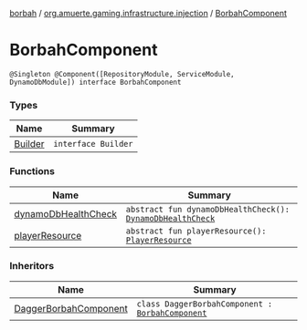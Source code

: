 [borbah](../../index.md) / [org.amuerte.gaming.infrastructure.injection](../index.md) / [BorbahComponent](./index.md)

# BorbahComponent

`@Singleton @Component([RepositoryModule, ServiceModule, DynamoDbModule]) interface BorbahComponent`

### Types

| Name | Summary |
|---|---|
| [Builder](-builder/index.md) | `interface Builder` |

### Functions

| Name | Summary |
|---|---|
| [dynamoDbHealthCheck](dynamo-db-health-check.md) | `abstract fun dynamoDbHealthCheck(): `[`DynamoDbHealthCheck`](../../org.amuerte.gaming.infrastructure.healthcheck/-dynamo-db-health-check/index.md) |
| [playerResource](player-resource.md) | `abstract fun playerResource(): `[`PlayerResource`](../../org.amuerte.gaming.infrastructure/-player-resource/index.md) |

### Inheritors

| Name | Summary |
|---|---|
| [DaggerBorbahComponent](../-dagger-borbah-component/index.md) | `class DaggerBorbahComponent : `[`BorbahComponent`](./index.md) |
